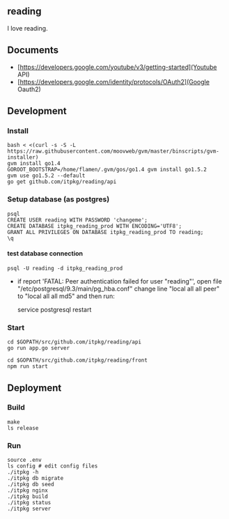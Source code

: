 reading
---
I love reading.

## Documents
 * [https://developers.google.com/youtube/v3/getting-started](Youtube API)
 * [https://developers.google.com/identity/protocols/OAuth2](Google Oauth2)

## Development



### Install
    bash < <(curl -s -S -L https://raw.githubusercontent.com/moovweb/gvm/master/binscripts/gvm-installer)
    gvm install go1.4
    GOROOT_BOOTSTRAP=/home/flamen/.gvm/gos/go1.4 gvm install go1.5.2
    gvm use go1.5.2 --default
    go get github.com/itpkg/reading/api


### Setup database (as postgres)

    psql
    CREATE USER reading WITH PASSWORD 'changeme';
    CREATE DATABASE itpkg_reading_prod WITH ENCODING='UTF8';
    GRANT ALL PRIVILEGES ON DATABASE itpkg_reading_prod TO reading;
    \q

#### test database connection


    psql -U reading -d itpkg_reading_prod    

* if report 'FATAL:  Peer authentication failed for user "reading"', open file "/etc/postgresql/9.3/main/pg_hba.conf" change line "local   all             all                                     peer" to "local   all             all                                     md5" and then run:

    service postgresql restart

### Start
    cd $GOPATH/src/github.com/itpkg/reading/api
    go run app.go server

    cd $GOPATH/src/github.com/itpkg/reading/front
    npm run start

## Deployment

### Build
    make
    ls release

### Run
    source .env
    ls config # edit config files
    ./itpkg -h
    ./itpkg db migrate
    ./itpkg db seed
    ./itpkg nginx
    ./itpkg build
    ./itpkg status
    ./itpkg server
